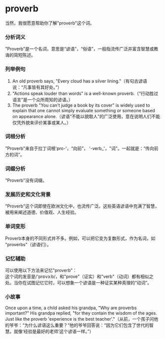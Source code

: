 # proverb

当然，我很愿意帮助你了解"proverb"这个词。

  

### 分析词义

  

"Proverb"是一个名词，意思是“谚语”，“俗语”，一般指流传广泛并富含智慧或教诲的简短陈述。

  

### 列举例句

  

1.  An old proverb says, "Every cloud has a silver lining."（有句古谚语说：“凡事皆有其好处。”）
2.  "Actions speak louder than words" is a well-known proverb.（“行动胜过语言”是一个众所周知的谚语。）
3.  The proverb "You can't judge a book by its cover" is widely used to explain that one cannot simply evaluate something or someone based on appearance alone.（谚语“不能以貌取人”的广泛使用，意在说明人们不能仅凭外貌来评价某事或某人。）

  

### 词根分析

  

"Proverb"来自于拉丁词根'pro-'，“向前”， '-verb\_'，"词"。一起就是：“传向前方的词”。

  

### 词缀分析

  

"Proverb"没有词缀。

  

### 发展历史和文化背景

  

"Proverb"这个词即使在欧洲文化中，也流传广泛。这些英语谚语中充满了智慧，被用来阐述道德、价值观、人生经验。

  

### 单词变形

  

Proverb本身的不同形式并不多。例如，可以把它变为复数形式，作为名词，如 "proverbs"（谚语们）。

  

### 记忆辅助

  

可以使用以下方法来记忆"proverb"：  
这个词的发音是/'prɒvɜ:b/，和"prove"（证实）和"verb"（动词）都有相似之处。当你在试图记忆它时，可以想象一个谚语是一种证实某种真理的“动词”。

  

### 小故事

  

Once upon a time, a child asked his grandpa, "Why are proverbs important?" His grandpa replied, "for they contain the wisdom of the ages. Just like the proverb 'experience is the best teacher'."（从前，一个孩子问他的爷爷：“为什么谚语这么重要？”他的爷爷回答说：“因为它们包含了世代的智慧。就像‘经验是最好的老师’这个谚语一样。”）
